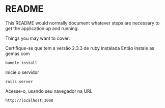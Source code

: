 # README

This README would normally document whatever steps are necessary to get the
application up and running.

Things you may want to cover:


Certifique-se que tem a versão 2.3.3 de ruby instalada
Então instale as gemas com
```
bundle install
```
Inicie o servidor
```
rails server
```
Acesse-o, usando seu navegador na URL
```
http://localhost:3000
```